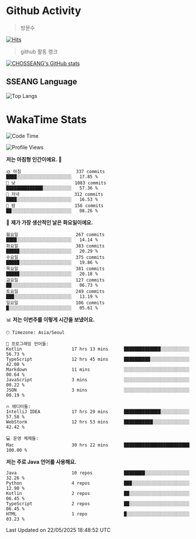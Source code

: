 <!--
**CHOSSEANG/CHOSSEANG** is a ✨ _special_ ✨ repository because its `README.md` (this file) appears on your GitHub profile.

Here are some ideas to get you started:

- 🔭 I’m currently working on ...
- 🌱 I’m currently learning ...
- 👯 I’m looking to collaborate on ...
- 🤔 I’m looking for help with ...
- 💬 Ask me about ...
- 📫 How to reach me: ...
- 😄 Pronouns: ...
- ⚡ Fun fact: ...
-->

# Github Activity
> 방문수

[![Hits](https://hits.seeyoufarm.com/api/count/incr/badge.svg?url=https%3A%2F%2Fgithub.com%2FCHOSSEANG&count_bg=%238AED3E&title_bg=%23495358&icon=electron.svg&icon_color=%23E7E7E7&title=CHOSSEANG&edge_flat=false)](https://hits.seeyoufarm.com)
> github 활동 랭크

[![CHOSSEANG's GitHub stats](https://github-readme-stats.vercel.app/api?username=CHOSSEANG)](https://github.com/CHOSSEANG/github-readme-stats)

## SSEANG Language
![Top Langs](https://github-readme-stats.vercel.app/api/top-langs/?username=CHOSSEANG&layout=compact)

# WakaTime Stats

<!--START_SECTION:waka-->
![Code Time](http://img.shields.io/badge/Code%20Time-550%20hrs%2036%20mins-blue)

![Profile Views](http://img.shields.io/badge/Profile%20Views-0-blue)

**저는 아침형 인간이에요. 🐤** 

```text
🌞 아침                     337 commits         ████░░░░░░░░░░░░░░░░░░░░░   17.85 % 
🌆 낮　                     1083 commits        ██████████████░░░░░░░░░░░   57.36 % 
🌃 저녁                     312 commits         ████░░░░░░░░░░░░░░░░░░░░░   16.53 % 
🌙 밤　                     156 commits         ██░░░░░░░░░░░░░░░░░░░░░░░   08.26 % 
```
📅 **제가 가장 생산적인 날은 화요일이에요.** 

```text
월요일                      267 commits         ████░░░░░░░░░░░░░░░░░░░░░   14.14 % 
화요일                      383 commits         █████░░░░░░░░░░░░░░░░░░░░   20.29 % 
수요일                      375 commits         █████░░░░░░░░░░░░░░░░░░░░   19.86 % 
목요일                      381 commits         █████░░░░░░░░░░░░░░░░░░░░   20.18 % 
금요일                      127 commits         ██░░░░░░░░░░░░░░░░░░░░░░░   06.73 % 
토요일                      249 commits         ███░░░░░░░░░░░░░░░░░░░░░░   13.19 % 
일요일                      106 commits         █░░░░░░░░░░░░░░░░░░░░░░░░   05.61 % 
```


📊 **저는 이번주를 이렇게 시간을 보냈어요.** 

```text
🕑︎ Timezone: Asia/Seoul

💬 프로그래밍 언어들: 
Kotlin                   17 hrs 13 mins      ██████████████░░░░░░░░░░░   56.73 % 
TypeScript               12 hrs 45 mins      ██████████░░░░░░░░░░░░░░░   42.00 % 
Markdown                 11 mins             ░░░░░░░░░░░░░░░░░░░░░░░░░   00.64 % 
JavaScript               3 mins              ░░░░░░░░░░░░░░░░░░░░░░░░░   00.22 % 
JSON                     3 mins              ░░░░░░░░░░░░░░░░░░░░░░░░░   00.19 % 

🔥 에디터들: 
IntelliJ IDEA            17 hrs 29 mins      ██████████████░░░░░░░░░░░   57.58 % 
WebStorm                 12 hrs 53 mins      ███████████░░░░░░░░░░░░░░   42.42 % 

💻 운영 체제들: 
Mac                      30 hrs 22 mins      █████████████████████████   100.00 % 
```

**저는 주로 Java 언어를 사용해요.** 

```text
Java                     10 repos            ████████░░░░░░░░░░░░░░░░░   32.26 % 
Python                   4 repos             ███░░░░░░░░░░░░░░░░░░░░░░   12.90 % 
Kotlin                   2 repos             ██░░░░░░░░░░░░░░░░░░░░░░░   06.45 % 
TypeScript               2 repos             ██░░░░░░░░░░░░░░░░░░░░░░░   06.45 % 
HTML                     1 repo              █░░░░░░░░░░░░░░░░░░░░░░░░   03.23 % 
```




 Last Updated on 22/05/2025 18:48:52 UTC
<!--END_SECTION:waka-->
